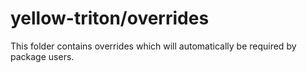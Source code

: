 # yellow-triton/overrides

This folder contains overrides which will automatically be required by package users.
